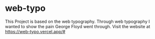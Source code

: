 # web-typo
This Project is based on the web typography.
Through web typography I wanted to show the pain George Floyd went through. Visit the website at https://web-typo.vercel.app/#
